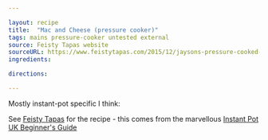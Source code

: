 ```yaml
---

layout: recipe
title:  "Mac and Cheese (pressure cooker)"
tags: mains pressure-cooker untested external
source: Feisty Tapas website
sourceURL: https://www.feistytapas.com/2015/12/jaysons-pressure-cooked-mac-and-cheese-with-instant-pot-instructions.html
ingredients:

directions:

---
```


Mostly instant-pot specific I think:

See [Feisty Tapas](https://www.feistytapas.com/2015/12/jaysons-pressure-cooked-mac-and-cheese-with-instant-pot-instructions.html) for the recipe - this comes from the marvellous [Instant Pot UK Beginner's Guide](https://www.feistytapas.com/2018/09/the-instant-pot-uk-beginners-guide.html)
